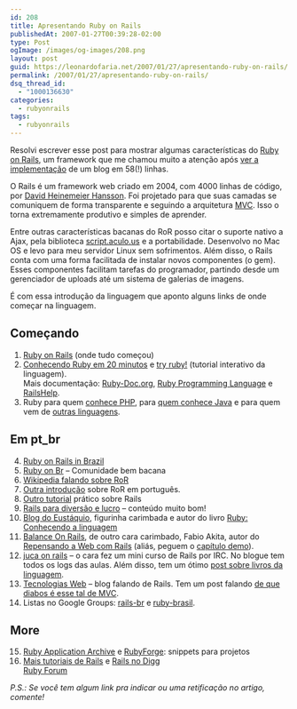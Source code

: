 ```yaml
---
id: 208
title: Apresentando Ruby on Rails
publishedAt: 2007-01-27T00:39:28-02:00
type: Post
ogImage: /images/og-images/208.png
layout: post
guid: https://leonardofaria.net/2007/01/27/apresentando-ruby-on-rails/
permalink: /2007/01/27/apresentando-ruby-on-rails/
dsq_thread_id:
  - "1000136630"
categories:
  - rubyonrails
tags:
  - rubyonrails
---
```

Resolvi escrever esse post para mostrar algumas características do [Ruby on Rails](http://www.rubyonrails.org), um framework que me chamou muito a atenção após [ver a implementação](http://media.rubyonrails.org/video/rails_take2_with_sound.mov) de um blog em 58(!) linhas.

O Rails é um framework web criado em 2004, com 4000 linhas de código, por [David Heinemeier Hansson](http://www.loudthinking.com/). Foi projetado para que suas camadas se comuniquem de forma transparente e seguindo a arquitetura [MVC](http://pt.wikipedia.org/wiki/MVC). Isso o torna extremamente produtivo e simples de aprender.

Entre outras características bacanas do RoR posso citar o suporte nativo a Ajax, pela biblioteca [script.aculo.us](http://script.aculo.us) e a portabilidade. Desenvolvo no Mac OS e levo para meu servidor Linux sem sofrimentos. Além disso, o Rails conta com uma forma facilitada de instalar novos componentes (o gem). Esses componentes facilitam tarefas do programador, partindo desde um gerenciador de uploads até um sistema de galerias de imagens.

É com essa introdução da linguagem que aponto alguns links de onde começar na linguagem.

## Começando

1) [Ruby on Rails](http://www.rubyonrails.org/) (onde tudo começou)  
2) [Conhecendo Ruby em 20 minutos](http://www.ruby-lang.org/en/documentation/quickstart/) e [try ruby!](http://tryruby.hobix.com/) (tutorial interativo da linguagem).  
Mais documentação: [Ruby-Doc.org](http://ruby-doc.org/), [Ruby Programming Language](http://www.ruby-lang.org/en/) e [RailsHelp](http://railshelp.com/).  
3) Ruby para quem [conhece PHP](http://www.ruby-lang.org/en/documentation/ruby-from-other-languages/to-ruby-from-php/), para  [quem conhece Java](http://www.ruby-lang.org/en/documentation/ruby-from-other-languages/to-ruby-from-java/) e para quem vem de [outras linguagens](http://www.ruby-lang.org/en/documentation/ruby-from-other-languages/).

## Em pt_br

4) [Ruby on Rails in Brazil](http://www.rubyonrails.com.br/)  
5) [Ruby on Br](http://rubyonbr.org/) – Comunidade bem bacana  
6) [Wikipedia falando sobre RoR](http://pt.wikipedia.org/wiki/Ruby_on_Rails)  
7) [Outra introdução](http://blog.egenial.com.br/articles/2006/09/23/pequena-introdu%C3%A7%C3%A3o-ao-ruby-on-rails) sobre RoR em português.  
8) [Outro tutorial](http://wiki.rubygarden.org/Ruby/page/show/YesAnotherRailsTutorial) prático sobre Rails  
9) [Rails para diversão e lucro](http://kb.reflectivesurface.com/br/tutoriais/railsDiversaoLucro/) – conteúdo muito bom!  
10) [Blog do Eustáquio](http://www.eustaquiorangel.com/), figurinha carimbada e autor do livro [Ruby: Conhecendo a linguagem](http://www.submarino.com.br/books_productdetails.asp?Query=ProductPage&ProdTypeId=1&ProdId=1470481&franq=170759)  
11) [Balance On Rails](http://www.balanceonrails.com.br/), de outro cara carimbado, Fabio Akita, autor do [Repensando a Web com Rails](http://www.brasport.com.br/index.php?Escolha=8&Livro=L00209) (aliás, peguem o [capítulo demo](http://www.esnips.com/doc/d87f0bf9-ec81-4769-a943-d17bc466f7d2/Rails-03.pdf)).  
12) [juca on rails](http://rails.jkcosta.info/) – o cara fez um mini curso de Rails por IRC. No blogue tem todos os logs das aulas. Além disso, tem um ótimo [post sobre livros da linguagem](http://rails.jkcosta.info/articles/2006/06/15/livros-de-rails).  
13) [Tecnologias Web](http://alexmrg.wordpress.com/) – blog falando de Rails. Tem um post falando [de que diabos é esse tal de MVC](http://alexmrg.wordpress.com/2006/12/28/what-the-fuck-is-mvc/).  
14) Listas no Google Groups: [rails-br](http://groups.google.com/group/rails-br) e [ruby-brasil](http://groups.google.com/group/rubybrasil). 

## More

15) [Ruby Application Archive](http://raa.ruby-lang.org/) e [RubyForge](http://rubyforge.org/): snippets para projetos  
16) [Mais tutoriais de Rails](http://www.top-ten-tutorials.com/search.php?search=rails) e [Rails no Digg](http://digg.com/search?section=news&s=rails)  
[Ruby Forum](http://www.ruby-forum.com/)

_P.S.: Se você tem algum link pra indicar ou uma retificação no artigo, comente!_
